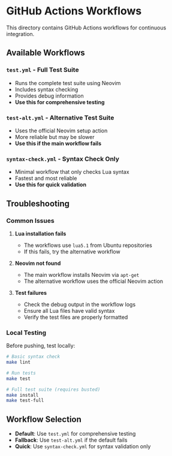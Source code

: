 # GitHub Actions Workflows

This directory contains GitHub Actions workflows for continuous integration.

## Available Workflows

### `test.yml` - Full Test Suite
- Runs the complete test suite using Neovim
- Includes syntax checking
- Provides debug information
- **Use this for comprehensive testing**

### `test-alt.yml` - Alternative Test Suite
- Uses the official Neovim setup action
- More reliable but may be slower
- **Use this if the main workflow fails**

### `syntax-check.yml` - Syntax Check Only
- Minimal workflow that only checks Lua syntax
- Fastest and most reliable
- **Use this for quick validation**

## Troubleshooting

### Common Issues

1. **Lua installation fails**
   - The workflows use `lua5.1` from Ubuntu repositories
   - If this fails, try the alternative workflow

2. **Neovim not found**
   - The main workflow installs Neovim via `apt-get`
   - The alternative workflow uses the official Neovim action

3. **Test failures**
   - Check the debug output in the workflow logs
   - Ensure all Lua files have valid syntax
   - Verify the test files are properly formatted

### Local Testing

Before pushing, test locally:

```bash
# Basic syntax check
make lint

# Run tests
make test

# Full test suite (requires busted)
make install
make test-full
```

## Workflow Selection

- **Default**: Use `test.yml` for comprehensive testing
- **Fallback**: Use `test-alt.yml` if the default fails
- **Quick**: Use `syntax-check.yml` for syntax validation only 